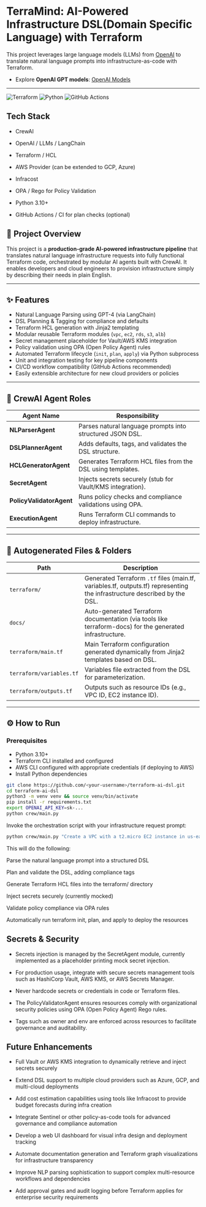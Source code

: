 # TerraMind: AI-Powered Infrastructure DSL(Domain Specific Language) with Terraform

This project leverages large language models (LLMs) from [OpenAI](https://openai.com) to translate natural language prompts into infrastructure-as-code with Terraform.


- Explore **OpenAI GPT models**: [OpenAI Models](https://platform.openai.com/docs/models)

---

![Terraform](https://img.shields.io/badge/Terraform-Infrastructure-blue)
![Python](https://img.shields.io/badge/Python-3.10+-yellow)
![GitHub Actions](https://img.shields.io/badge/GitHub%20Actions-CI/CD-green)




## Tech Stack
- CrewAI

- OpenAI / LLMs / LangChain

- Terraform / HCL

- AWS Provider (can be extended to GCP, Azure)

- Infracost

- OPA / Rego for Policy Validation

- Python 3.10+

- GitHub Actions / CI for plan checks (optional)

## 🚀 Project Overview

This project is a **production-grade AI-powered infrastructure pipeline** that translates natural language infrastructure requests into fully functional Terraform code, orchestrated by modular AI agents built with CrewAI. It enables developers and cloud engineers to provision infrastructure simply by describing their needs in plain English.

---

## ✨ Features

- Natural Language Parsing using GPT-4 (via LangChain)
- DSL Planning & Tagging for compliance and defaults
- Terraform HCL generation with Jinja2 templating
- Modular reusable Terraform modules (`vpc`, `ec2`, `rds`, `s3`, `alb`)
- Secret management placeholder for Vault/AWS KMS integration
- Policy validation using OPA (Open Policy Agent) rules
- Automated Terraform lifecycle (`init`, `plan`, `apply`) via Python subprocess
- Unit and integration testing for key pipeline components
- CI/CD workflow compatibility (GitHub Actions recommended)
- Easily extensible architecture for new cloud providers or policies

---

## 🤖 CrewAI Agent Roles

| Agent Name         | Responsibility                                    |
|--------------------|--------------------------------------------------|
| **NLParserAgent**  | Parses natural language prompts into structured JSON DSL. |
| **DSLPlannerAgent** | Adds defaults, tags, and validates the DSL structure. |
| **HCLGeneratorAgent** | Generates Terraform HCL files from the DSL using templates. |
| **SecretAgent**     | Injects secrets securely (stub for Vault/KMS integration). |
| **PolicyValidatorAgent** | Runs policy checks and compliance validations using OPA. |
| **ExecutionAgent**  | Runs Terraform CLI commands to deploy infrastructure. |

---

## 📂 Autogenerated Files & Folders

| Path                | Description                            |
|---------------------|--------------------------------------|
| `terraform/`        | Generated Terraform `.tf` files (main.tf, variables.tf, outputs.tf) representing the infrastructure described by the DSL. |
| `docs/`             | Auto-generated Terraform documentation (via tools like terraform-docs) for the generated infrastructure. |
| `terraform/main.tf` | Main Terraform configuration generated dynamically from Jinja2 templates based on DSL. |
| `terraform/variables.tf` | Variables file extracted from the DSL for parameterization. |
| `terraform/outputs.tf` | Outputs such as resource IDs (e.g., VPC ID, EC2 instance ID). |

---

## ⚙️ How to Run

### Prerequisites

- Python 3.10+
- Terraform CLI installed and configured
- AWS CLI configured with appropriate credentials (if deploying to AWS)
- Install Python dependencies

```bash
git clone https://github.com/<your-username>/terraform-ai-dsl.git
cd terraform-ai-dsl
python3 -m venv venv && source venv/bin/activate
pip install -r requirements.txt
export OPENAI_API_KEY=sk-...
python crew/main.py
```

Invoke the orchestration script with your infrastructure request prompt:

```bash
python crew/main.py "Create a VPC with a t2.micro EC2 instance in us-east-1"
```
This will do the following:

Parse the natural language prompt into a structured DSL

Plan and validate the DSL, adding compliance tags

Generate Terraform HCL files into the terraform/ directory

Inject secrets securely (currently mocked)

Validate policy compliance via OPA rules

Automatically run terraform init, plan, and apply to deploy the resources

## Secrets & Security

- Secrets injection is managed by the SecretAgent module, currently implemented as a placeholder printing mock secret injection.

- For production usage, integrate with secure secrets management tools such as HashiCorp Vault, AWS KMS, or AWS Secrets Manager.

- Never hardcode secrets or credentials in code or Terraform files.

- The PolicyValidatorAgent ensures resources comply with organizational security policies using OPA (Open Policy Agent) Rego rules.

- Tags such as owner and env are enforced across resources to facilitate governance and auditability.

## Future Enhancements

- Full Vault or AWS KMS integration to dynamically retrieve and inject secrets securely

- Extend DSL support to multiple cloud providers such as Azure, GCP, and multi-cloud deployments

- Add cost estimation capabilities using tools like Infracost to provide budget forecasts during infra creation

- Integrate Sentinel or other policy-as-code tools for advanced governance and compliance automation


- Develop a web UI dashboard for visual infra design and deployment tracking

- Automate documentation generation and Terraform graph visualizations for infrastructure transparency

- Improve NLP parsing sophistication to support complex multi-resource workflows and dependencies

- Add approval gates and audit logging before Terraform applies for enterprise security requirements
